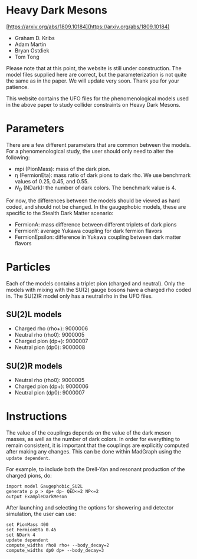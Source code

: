 # Heavy Dark Mesons
[https://arxiv.org/abs/1809.10184](https://arxiv.org/abs/1809.10184)

 - Graham D. Kribs
 - Adam Martin
 - Bryan Ostdiek
 - Tom Tong

Please note that at this point, the website is still under construction. The model files supplied here are correct, but the parameterization is not quite the same as in the paper. We will update very soon. Thank you for your patience.


This website contains the UFO files for the phenomenological models used in the above paper to study collider constraints on Heavy Dark Mesons.

# Parameters
There are a few different parameters that are common  between the models. For a phenomenological study, the user should only need to alter the following:
  - mpi (PionMass): mass of the dark pion.
  - ƞ (FermionEta): mass ratio of dark pions to dark rho. We use benchmark values of 0.25, 0.45, and 0.55.
 - $N_D$ (NDark): the number of dark colors. The benchmark value is 4.

For now, the differences between the models should be viewed as hard coded, and should not be changed. In the gaugephobic models, these are specific to the Stealth Dark Matter scenario:
 - FermionA: mass difference between different triplets of dark pions
 - FermionY: average Yukawa coupling for dark fermion flavors
 - FermionEpsilon: difference in Yukawa coupling between dark matter flavors


# Particles
Each of the models contains a triplet pion (charged and neutral). Only the models with mixing with the SU(2) gauge bosons have a charged rho coded in. The SU(2)R model only has a neutral rho in the UFO files.
## SU(2)L models
 - Charged rho (rho+): 9000006
 - Neutral rho (rho0): 9000005
 - Charged pion (dp+): 9000007
 - Neutral pion (dp0): 9000008

## SU(2)R models
 <!-- - Charged rho (rho+): 9000006 -->
 - Neutral rho (rho0): 9000005
 - Charged pion (dp+): 9000006
 - Neutral pion (dp0): 9000007



# Instructions
The value of the couplings depends on the value of the dark meson masses, as well as the number of dark colors. In order for everything to remain consistent, it is important that the couplings are explicitly computed after making any changes. This can be done within MadGraph using the
`update dependent`.

For example, to include both the Drell-Yan and resonant production of the charged pions, do:
```
import model Gaugephobic_SU2L
generate p p > dp+ dp- QED<=2 NP<=2
output ExampleDarkMeson
```
After launching and selecting the options for showering and detector simulation, the user can use:
```
set PionMass 400
set FermionEta 0.45
set NDark 4
update dependent
compute_widths rho0 rho+ --body_decay=2
compute_widths dp0 dp+ --body_decay=3
```
